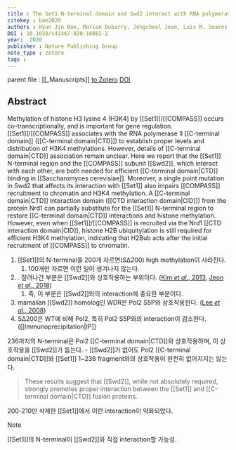 ```yaml
---
title : The Set1 N-terminal domain and Swd2 interact with RNA polymerase II CTD to recruit COMPASS
citekey : bae2020
authors : Hyun Jin Bae, Marion Dubarry, Jongcheol Jeon, Luis M. Soares, Catherine Dargemont, Jaehoon Kim, Vincent Geli, Stephen Buratowski
DOI : 10.1038/s41467-020-16082-2
year:  2020
publisher : Nature Publishing Group
note_type : zotero
tags : 
---
```

parent file : [[_Manuscripts]]
[to Zotero](zotero://select/items/@bae2020) [DOI](https://doi.org/10.1038/s41467-020-16082-2)

Abstract
---
Methylation of histone H3 lysine 4 (H3K4) by [[Set1]]/[[COMPASS]] occurs co-transcriptionally, and is important for gene regulation. [[Set1]]/[[COMPASS]] associates with the RNA polymerase II [[C-terminal domain]] ([[C-terminal domain|CTD]]) to establish proper levels and distribution of H3K4 methylations. However, details of [[C-terminal domain|CTD]] association remain unclear. Here we report that the [[Set1]] N-terminal region and the [[COMPASS]] subunit [[Swd2]], which interact with each other, are both needed for efficient [[C-terminal domain|CTD]] binding in [[Saccharomyces cerevisiae]]. Moreover, a single point mutation in Swd2 that affects its interaction with [[Set1]] also impairs [[COMPASS]] recruitment to chromatin and H3K4 methylation. A [[C-terminal domain|CTD]] interaction domain ([[CTD interaction domain|CID]]) from the protein Nrd1 can partially substitute for the [[Set1]] N-terminal region to restore [[C-terminal domain|CTD]] interactions and histone methylation. However, even when [[Set1]]/[[COMPASS]] is recruited via the Nrd1 [[CTD interaction domain|CID]], histone H2B ubiquitylation is still required for efficient H3K4 methylation, indicating that H2Bub acts after the initial recruitment of [[COMPASS]] to chromatin.

1. [[Set1]]의 N-terminal을 200개 자르면(SΔ200) high methylation이 사라진다.
	1. 100개만 자르면 이런 일이 생겨나지 않는다.
2. . 잘려나간 부분은 [[Swd2]]와 상호작용하는 부위이다. ([Kim *et al.*, 2013]([[zotero]]://select/items/@kim2013), [Jeon *et al.*, 2018](zotero://select/items/@jeon2018))
	1. 즉, 이 부분은 [[Swd2]]와의 interaction에 중요한 부분이다.
3. mamalian [[Swd2]] homolog인 WDR은 Pol2 S5P와 상호작용한다. ([Lee *et al.*, 2008](zotero://select/items/@lee2008))
4. SΔ200은 WT에 비해 Pol2, 특히 Pol2 S5P와의 interaction이 감소한다. ([[Immunoprecipitation|IP]]

236까지의 N-terminal은 Pol2 [[C-terminal domain|CTD]]와 상호작용하며, 이 상호작용을 [[Swd2]]가 돕는다. - [[Swd2]]가 없어도 Pol2 [[C-terminal domain|CTD]]와 [[Set1]] 1~236 fragment와의 상호작용이 완전히 없어지지는 않는다.

> These results suggest that [[Swd2]], while not absolutely required, strongly promotes proper interaction between the [[Set1]] and [[C-terminal domain|CTD]] fusion proteins.



200-210만 삭제한 [[Set1]]에서 이런 interaction이 약화되었다.


> [!note]
> [[Set1]]의 N-terminal이 [[Swd2]]와 직접 interaction할 가능성.

